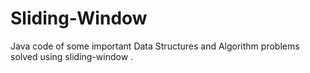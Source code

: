 # Sliding-Window
Java code of some important Data Structures and Algorithm problems solved using sliding-window .
